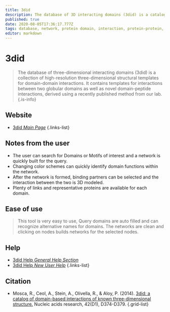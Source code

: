 ```yaml
---
title: 3did
description: The database of 3D interacting domains (3did) is a catalog of protein–protein interactions for which a high-resolution 3D structure is known.
published: true
date: 2020-08-05T17:36:17.777Z
tags: database, network, protein domain, interaction, protein-protein, motif, networks, modeling
editor: markdown
---
```


# 3did

> The database of three-dimensional interacting domains (3did) is a collection of high-resolution three-dimensional structural templates for domain-domain interactions. It contains templates for interactions between two globular domains as well as novel domain-peptide interactions, derived using a recently published method from our lab.
{.is-info}

 

## Website 

- [3did *Main Page*](https://3did.irbbarcelona.org/)
 {.links-list}


## Notes from the user
- The user can search for Domains or Motifs of interest and a network is quickly built for the query.
- Changing color schemes can quickly identify domain functions within the network.
- After the network is formed, binding partners can be selected and the interaction between the two is 3D modeled.
- Plenty of links and representative proteins are available for each domain.


## Ease of use
> This tool is very easy to use, Query domains are auto filled and can recognize alternative names for domains. The networks are clean and clicking on nodes builds networks for the selected nodes.

## Help

- [3did Help *General Help Section*](https://3did.irbbarcelona.org/help.php)
- [3did Help *New User Help*](https://3did.irbbarcelona.org/help.php#querying_3did)
{.links-list}  



## Citation 

- Mosca, R., Ceol, A., Stein, A., Olivella, R., & Aloy, P. (2014). [3did: a catalog of domain-based interactions of known three-dimensional structure.](https://academic.oup.com/nar/article/42/D1/D374/1066653) Nucleic acids research, 42(D1), D374-D379.
{.grid-list}